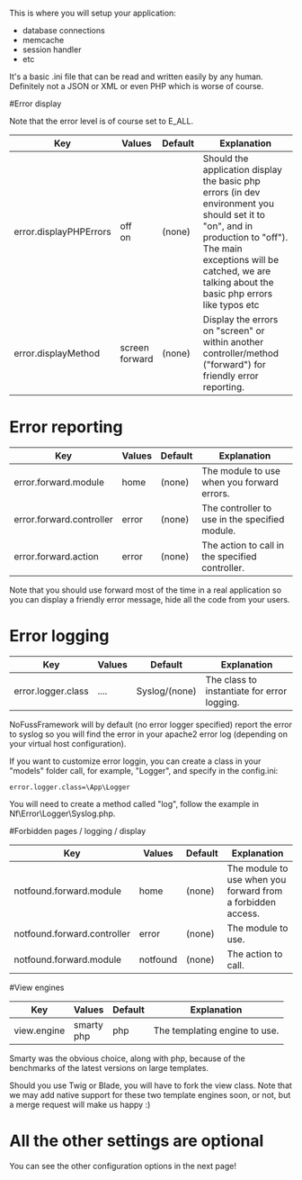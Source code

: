 This is where you will setup your application:

* database connections
* memcache
* session handler
* etc

It's a basic .ini file that can be read and written easily by any human. Definitely not a JSON or XML or even PHP which is worse of course.
 
#Error display
 
Note that the error level is of course set to E_ALL. 
 
| Key   | Values   | Default  | Explanation |
|---|---|---|---|
| error.displayPHPErrors  | off<br>on  | (none)  | Should the application display the basic php errors (in dev environment you should set it to "on", and in production to "off"). The main exceptions will be catched, we are talking about the basic php errors like typos etc | 
| error.displayMethod  |  screen<br>forward  | (none)  | Display the errors on "screen" or within another controller/method ("forward") for friendly error reporting. |

# Error reporting
 
| Key   | Values   | Default  | Explanation |
|---|---|---|---|
| error.forward.module   | home  | (none) | The module to use when you forward errors. | 
| error.forward.controller  | error | (none)  | The controller to use in the specified module. |
| error.forward.action | error  | (none)  | The action to call in the specified controller. |

Note that you should use forward most of the time in a real application so you can display a friendly error message, hide all the code from your users.

# Error logging

| Key   | Values   | Default  | Explanation |
|---|---|---|---|
| error.logger.class  | ....  | Syslog/(none) | The class to instantiate for error logging. | 

NoFussFramework will by default (no error logger specified) report the error to syslog so you will find the error in your apache2 error log (depending on your virtual host configuration).

If you want to customize error loggin, you can create a class in your "models" folder call, for example, "Logger", and specify in the config.ini:
```
error.logger.class=\App\Logger
```

You will need to create a method called "log", follow the example in Nf\Error\Logger\Syslog.php.
 
#Forbidden pages / logging / display 

| Key   | Values   | Default  | Explanation |
|---|---|---|---|
| notfound.forward.module | home | (none) | The module to use when you forward from a forbidden access. | 
| notfound.forward.controller | error | (none) | The module to use. | 
| notfound.forward.module | notfound | (none) | The action to call. | 

#View engines

| Key   | Values   | Default  | Explanation |
|---|---|---|---|
| view.engine | smarty<br>php | php | The templating engine to use. | 
 
Smarty was the obvious choice, along with php, because of the benchmarks of the latest versions on large templates.

Should you use Twig or Blade, you will have to fork the view class. Note that we may add native support for these two template engines soon, or not, but a merge request will make us happy :)

# All the other settings are optional

You can see the other configuration options in the next page!